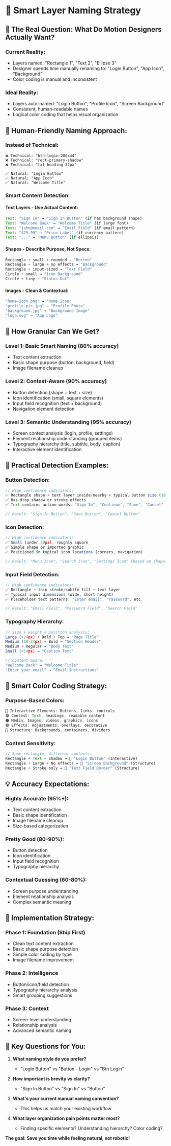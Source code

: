# 🎯 Smart Layer Naming Strategy

## 🤔 **The Real Question: What Do Motion Designers Actually Want?**

### **Current Reality:**
- Layers named: "Rectangle 1", "Text 2", "Ellipse 3" 
- Designer spends time manually renaming to: "Login Button", "App Icon", "Background"
- Color coding is manual and inconsistent

### **Ideal Reality:**
- Layers auto-named: "Login Button", "Profile Icon", "Screen Background"
- Consistent, human-readable names
- Logical color coding that helps visual organization

## 🎨 **Human-Friendly Naming Approach:**

### **Instead of Technical:**
```
❌ Technical: "btn-login-200x44"
❌ Technical: "rect-primary-shadow"  
❌ Technical: "txt-heading-32px"

✅ Natural: "Login Button"
✅ Natural: "App Icon" 
✅ Natural: "Welcome Title"
```

### **Smart Content Detection:**

#### **Text Layers - Use Actual Content:**
```javascript
Text: "Sign In" → "Sign In Button" (if has background shape)
Text: "Welcome Back" → "Welcome Title" (if large font)
Text: "john@email.com" → "Email Field" (if email pattern)
Text: "$29.99" → "Price Label" (if currency pattern)
Text: "..." → "Menu Button" (if ellipsis)
```

#### **Shapes - Describe Purpose, Not Specs:**
```javascript
Rectangle + small + rounded → "Button"
Rectangle + large + no effects → "Background"  
Rectangle + input-sized → "Text Field"
Circle + small → "Icon Background"
Circle + tiny → "Status Dot"
```

#### **Images - Clean & Contextual:**
```javascript
"home-icon.png" → "Home Icon"
"profile-pic.jpg" → "Profile Photo"  
"background.jpg" → "Background Image"
"logo.svg" → "App Logo"
```

## 📏 **How Granular Can We Get?**

### **Level 1: Basic Smart Naming (80% accuracy)**
- Text content extraction
- Basic shape purpose (button, background, field)
- Image filename cleanup

### **Level 2: Context-Aware (90% accuracy)**
- Button detection (shape + text + size)
- Icon identification (small, square elements)
- Input field recognition (text + background)
- Navigation element detection

### **Level 3: Semantic Understanding (95% accuracy)**
- Screen context analysis (login, profile, settings)
- Element relationship understanding (grouped items)
- Typography hierarchy (title, subtitle, body, caption)
- Interactive element identification

## 🎯 **Practical Detection Examples:**

### **Button Detection:**
```javascript
// High confidence indicators:
✅ Rectangle shape + text layer inside/nearby + typical button size (100-300px wide, 30-60px tall)
✅ Has drop shadow or stroke effects
✅ Text contains action words: "Sign In", "Continue", "Save", "Cancel"

// Result: "Sign In Button", "Save Button", "Cancel Button"
```

### **Icon Detection:**
```javascript  
// High confidence indicators:
✅ Small (under 50px), roughly square
✅ Simple shape or imported graphic
✅ Positioned in typical icon locations (corners, navigation)

// Result: "Menu Icon", "Search Icon", "Settings Icon" (based on shape/filename)
```

### **Input Field Detection:**
```javascript
// High confidence indicators:
✅ Rectangle + thin stroke/subtle fill + text layer
✅ Typical input dimensions (wide, short height)
✅ Placeholder text patterns: "Enter email", "Password", etc.

// Result: "Email Field", "Password Field", "Search Field"
```

### **Typography Hierarchy:**
```javascript
// Size + weight + position analysis:
Large (>24px) + Bold + Top → "Page Title"
Medium (18-24px) + Bold → "Section Header"  
Medium + Regular → "Body Text"
Small (<14px) → "Caption Text"

// Content-aware:
"Welcome Back" → "Welcome Title"
"Enter your email" → "Email Instructions"
```

## 🌈 **Smart Color Coding Strategy:**

### **Purpose-Based Colors:**
```javascript
🔵 Interactive Elements: Buttons, links, controls
🟢 Content: Text, headings, readable content
🟠 Media: Images, videos, graphics, icons
🟣 Effects: Adjustments, overlays, decorative
🔘 Structure: Backgrounds, containers, dividers
```

### **Context Sensitivity:**
```javascript
// Same rectangle, different contexts:
Rectangle + Text + Shadow → 🔵 "Login Button" (Interactive)
Rectangle + Large + No effects → 🔘 "Screen Background" (Structure)  
Rectangle + Stroke only → 🔘 "Text Field Border" (Structure)
```

## 💡 **Accuracy Expectations:**

### **Highly Accurate (95%+):**
- Text content extraction
- Basic shape identification  
- Image filename cleanup
- Size-based categorization

### **Pretty Good (80-90%):**
- Button detection
- Icon identification
- Input field recognition
- Typography hierarchy

### **Contextual Guessing (60-80%):**
- Screen purpose understanding
- Element relationship analysis
- Complex semantic meaning

## 🎯 **Implementation Strategy:**

### **Phase 1: Foundation (Ship First)**
- Clean text content extraction
- Basic shape purpose detection
- Simple color coding by type
- Image filename improvement

### **Phase 2: Intelligence**  
- Button/icon/field detection
- Typography hierarchy analysis
- Smart grouping suggestions

### **Phase 3: Context**
- Screen-level understanding
- Relationship analysis
- Advanced semantic naming

## 🤔 **Key Questions for You:**

1. **What naming style do you prefer?**
   - "Login Button" vs "Button - Login" vs "Btn Login"

2. **How important is brevity vs clarity?**
   - "Sign In Button" vs "Sign In" vs "Button"

3. **What's your current manual naming convention?**
   - This helps us match your existing workflow

4. **What layer organization pain points matter most?**
   - Finding specific elements? Understanding hierarchy? Color coding?

**The goal: Save you time while feeling natural, not robotic!**